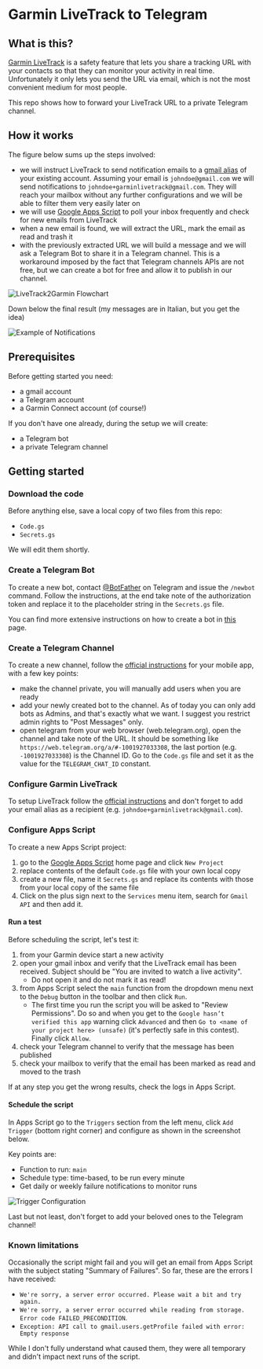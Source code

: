 # Garmin LiveTrack to Telegram

## What is this?
[Garmin LiveTrack](https://support.garmin.com/en-US/?faq=oPPijumqU23KHBCZk2wlc9) is a safety feature that lets you share a tracking URL with your contacts so that they can monitor your activity in real time. Unfortunately it only lets you send the URL via email, which is not the most convenient medium for most people.

This repo shows how to forward your LiveTrack URL to a private Telegram channel.

## How it works

The figure below sums up the steps involved:
- we will instruct LiveTrack to send notification emails to a [gmail alias](https://gmail.googleblog.com/2008/03/2-hidden-ways-to-get-more-from-your.html) of your existing account. Assuming your email is `johndoe@gmail.com` we will send notifications to `johndoe+garminlivetrack@gmail.com`. They will reach your mailbox without any further configurations and we will be able to filter them very easily later on
- we will use [Google Apps Script](https://www.google.com/script/start/) to poll your inbox frequently and check for new emails from LiveTrack
- when a new email is found, we will extract the URL, mark the email as read and trash it
- with the previously extracted URL we will build a message and we will ask a Telegram Bot to share it in a Telegram channel. This is a workaround imposed by the fact that Telegram channels APIs are not free, but we can create a bot for free and allow it to publish in our channel.

![LiveTrack2Garmin Flowchart](./img/LiveTrack2Telegram.png)

Down below the final result (my messages are in Italian, but you get the idea)

![Example of Notifications](./img/android_example.jpeg)


## Prerequisites
Before getting started you need:
- a gmail account
- a Telegram account
- a Garmin Connect account (of course!)

If you don't have one already, during the setup we will create:
- a Telegram bot
- a private Telegram channel

## Getting started

### Download the code
Before anything else, save a local copy of two files from this repo:
- `Code.gs`
- `Secrets.gs`

We will edit them shortly.

### Create a Telegram Bot
To create a new bot, contact [@BotFather](https://telegram.me/BotFather) on Telegram and issue the `/newbot` command. Follow the instructions, at the end take note of the authorization token and replace it to the placeholder string in the `Secrets.gs` file.

You can find more extensive instructions on how to create a bot in [this](https://core.telegram.org/bots/features#creating-a-new-bot) page.

### Create a Telegram Channel
To create a new channel, follow the [official instructions](https://telegram.org/faq_channels#q-what-39s-a-channel) for your mobile app, with a few key points:
- make the channel private, you will manually add users when you are ready
- add your newly created bot to the channel. As of today you can only add bots as Admins, and that's exactly what we want. I suggest you restrict admin rights to "Post Messages" only.
- open telegram from your web browser (web.telegram.org), open the channel and take note of the URL. It should be something like `https://web.telegram.org/a/#-1001927033308`, the last portion (e.g. `-1001927033308`)  is the Channel ID. Go to the `Code.gs` file and set it as the value for the `TELEGRAM_CHAT_ID` constant.

### Configure Garmin LiveTrack
To setup LiveTrack follow the [official instructions](https://support.garmin.com/en-US/?faq=HbqxxbiBGA3mDhlLX4GUw8) and don't forget to add your email alias as a recipient (e.g. `johndoe+garminlivetrack@gmail.com`).


### Configure Apps Script

To create a new Apps Script project:
1. go to the [Google Apps Script](https://script.google.com/home) home page and click `New Project`
2. replace contents of the default `Code.gs` file with your own local copy
3. create a new file, name it `Secrets.gs` and replace its contents with those from your local copy of the same file
4. Click on the plus sign next to the `Services` menu item, search for  `Gmail API` and then add it.

#### Run a test

Before scheduling the script, let's test it:
1. from your Garmin device start a new activity
2. open your gmail inbox and verify that the LiveTrack email has been received. Subject should be "You are invited to watch a live activity". 
    - Do not open it and do not mark it as read!
3. from Apps Script select the `main` function from the dropdown menu next to the `Debug` button in the toolbar and then click `Run`. 
   - The first time you run the script you will be asked to "Review Permissions". Do so and when you get to the `Google hasn’t verified this app` warning click `Advanced` and then `Go to <name of your project here> (unsafe)` (it's perfectly safe in this contest). Finally click `Allow`.
4. check your Telegram channel to verify that the message has been published
5. check your mailbox to verify that the email has been marked as read and moved to the trash 

If at any step you get the wrong results, check the logs in Apps Script.

#### Schedule the script
In Apps Script go to the `Triggers` section from the left menu, click `Add Trigger` (bottom right corner) and configure as shown in the screenshot below. 

Key points are:
- Function to run: `main`
- Schedule type: time-based, to be run every minute
- Get daily or weekly failure notifications to monitor runs

![Trigger Configuration](./img/trigger.png)


Last but not least, don't forget to add your beloved ones to the Telegram channel!

### Known limitations
Occasionally the script might fail and you will get an email from Apps Script with the subject stating "Summary of Failures". 
So far, these are the errors I have received:
- `We're sorry, a server error occurred. Please wait a bit and try again.`
- `We're sorry, a server error occurred while reading from storage. Error code FAILED_PRECONDITION`.
- `Exception: API call to gmail.users.getProfile failed with error: Empty response`

While I don't fully understand what caused them, they were all temporary and didn't impact next runs of the script.
